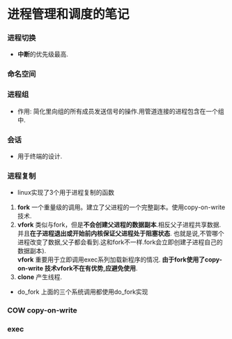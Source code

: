# 进程管理和调度的笔记  


### 进程切换
>
* **中断**的优先级最高.

### 命名空间

### 进程组
>
* 作用: 简化里向组的所有成员发送信号的操作.用管道连接的进程包含在一个组中.

### 会话
>
* 用于终端的设计.

### 进程复制
>
  * linux实现了3个用于进程复制的函数
>>
  1. **fork** 一个重量级的调用。建立了父进程的一个完整副本。使用copy-on-write技术.
  2. **vfork** 类似与fork，但是**不会创建父进程的数据副本**.相反父子进程共享数据. 并且**在子进程退出或开始前内核保证父进程处于阻塞状态**.
也就是说,不管哪个进程改变了数据,父子都会看到.这和fork不一样.fork会立即创建子进程自己的数据副本).  
__vfork__ 重要用于立即调用exec系列加载新程序的情况.
__由于fork使用了copy-on-write 技术vfork不在有优势,应避免使用__. 
  3. **clone** 产生线程.
>
  * do\_fork
上面的三个系统调用都使用do\_fork实现


### COW copy-on-write


### exec  
